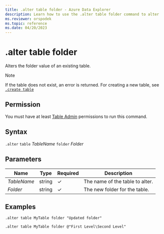 ```yaml
---
title: .alter table folder - Azure Data Explorer
description: Learn how to use the .alter table folder command to alter the folder value of an existing table.
ms.reviewer: orspodek
ms.topic: reference
ms.date: 04/20/2023
---
```

# .alter table folder

Alters the folder value of an existing table.

> [!NOTE]
> If the table does not exist, an error is returned. For creating a new table, see [`.create table`](create-table-command.md)

## Permission

You must have at least [Table Admin](access-control/role-based-access-control.md) permissions to run this command.

## Syntax

`.alter` `table` *TableName* `folder` *Folder*

## Parameters

|Name|Type|Required|Description|
|--|--|--|--|
| *TableName* | string | &check; | The name of the table to alter.|
| *Folder* | string | &check; | The new folder for the table.|

## Examples

```kusto
.alter table MyTable folder "Updated folder"
```

```kusto
.alter table MyTable folder @"First Level\Second Level"
```
